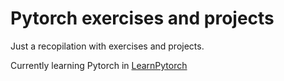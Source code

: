 # Pytorch exercises and projects

Just a recopilation with exercises and projects.

Currently learning Pytorch in [LearnPytorch](https://www.learnpytorch.io/)